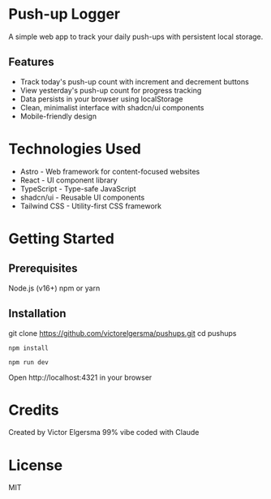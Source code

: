 # Push-up Logger

A simple web app to track your daily push-ups with persistent local storage.

## Features

* Track today's push-up count with increment and decrement buttons
* View yesterday's push-up count for progress tracking
* Data persists in your browser using localStorage
* Clean, minimalist interface with shadcn/ui components
* Mobile-friendly design

# Technologies Used

* Astro - Web framework for content-focused websites
* React - UI component library
* TypeScript - Type-safe JavaScript
* shadcn/ui - Reusable UI components
* Tailwind CSS - Utility-first CSS framework

# Getting Started

## Prerequisites

Node.js (v16+)
npm or yarn

## Installation

git clone https://github.com/victorelgersma/pushups.git
cd pushups

```
npm install
```

```
npm run dev
```

Open http://localhost:4321 in your browser

# Credits
Created by Victor Elgersma
99% vibe coded with Claude

# License

MIT